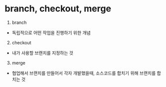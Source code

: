 # branch, checkout, merge

1. branch
- 독립적으로 어떤 작업을 진행하기 위한 개념

2. checkout
- 내가 사용할 브랜치를 지정하는 것

3. merge
- 협업해서 브랜치를 만들어서 각자 개발했을때, 소스코드를 합치기 위해 브랜치를 합치는 것